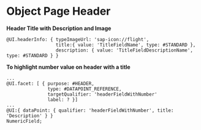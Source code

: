 # Object Page Header

**Header Title with Description and Image**

```
@UI.headerInfo: { typeImageUrl: 'sap-icon://flight',
                  title:{ value: 'TitleFieldName', type: #STANDARD },
                  description: { value: 'TitleFieldDescriptionName', type: #STANDARD } }
```

**To highlight number value on header with a title**

```
...
@UI.facet: [ { purpose: #HEADER,
               type: #DATAPOINT_REFERENCE,
               targetQualifier: 'headerFieldWithNumber'
               label: ? }]
...
@UI:{ dataPoint: { qualifier: 'headerFieldWithNumber', title: 'Description' } }
NumericField;
```
